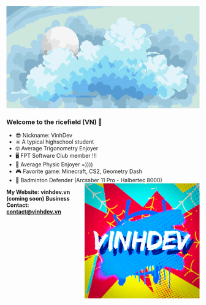 ![](https://github.com/MaiDinhVinh/MaiDinhVinh/blob/main/sky2.png)






### Welcome to the ricefield (VN) 👋
- 😎 Nickname: VinhDev
- ☠ A typical highschool student
- 🤓 Average Trigonometry Enjoyer
- 🖥 FPT Software Club member !!!
- 🍎 Average Physic Enjoyer =))))
- 🎮 Favorite game: Minecraft, CS2, Geometry Dash
- 🏸 Badminton Defender (Arcsaber 11 Pro - Halbertec 8000)                       <img align="right" width="300" height="300" src="https://github.com/MaiDinhVinh/MaiDinhVinh/blob/main/image0.gif">





__My Website:__ **vinhdev.vn (coming soon)**
__Business Contact:__ **contact@vinhdev.vn**









